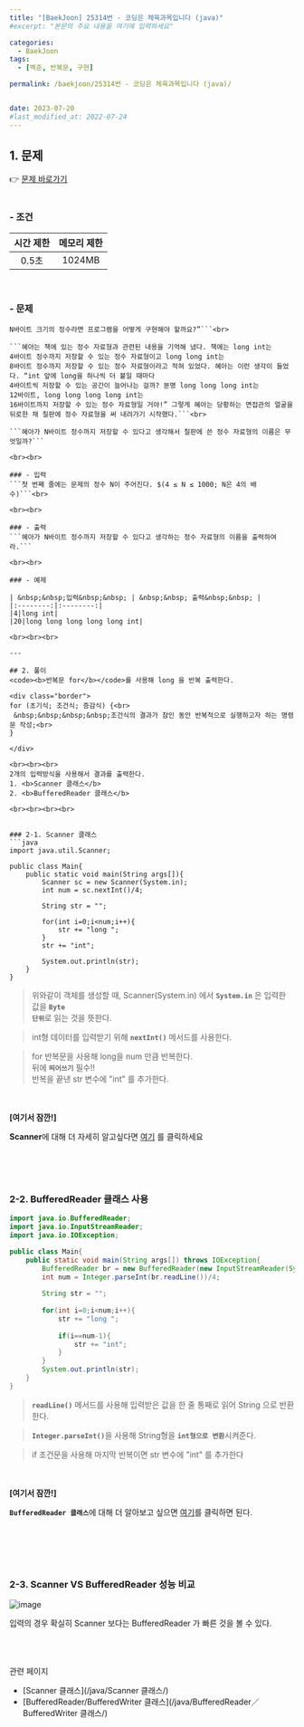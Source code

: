 ```yaml
---
title: "[BaekJoon] 25314번 - 코딩은 체육과목입니다 (java)"
#excerpt: "본문의 주요 내용을 여기에 입력하세요"

categories:
  - BaekJoon
tags:
  - [백준, 반복문, 구현]

permalink: /baekjoon/25314번 - 코딩은 체육과목입니다 (java)/


date: 2023-07-20
#last_modified_at: 2022-07-24
---
```


## 1. 문제
👉 [문제 바로가기](https://www.acmicpc.net/problem/25314)<br><br>
###  - 조건
  
| 시간 제한 | 메모리 제한 |
|:--------:|:--------:|
|0.5초|1024MB|

<br>

### - 문제
```오늘은 혜아의 면접 날이다. 면접 준비를 열심히 해서 앞선 질문들을 잘 대답한 혜아는 이제 마지막으로 칠판에 직접 코딩하는 문제를 받았다. 혜아가 받은 문제는 두 수를 더하는 문제였다. C++ 책을 열심히 읽었던 혜아는 간단히 두 수를 더하는 코드를 칠판에 적었다. 코드를 본 면접관은 다음 질문을 했다. “만약, 입출력이 
N바이트 크기의 정수라면 프로그램을 어떻게 구현해야 할까요?”```<br>

```혜아는 책에 있는 정수 자료형과 관련된 내용을 기억해 냈다. 책에는 long int는 
4바이트 정수까지 저장할 수 있는 정수 자료형이고 long long int는 
8바이트 정수까지 저장할 수 있는 정수 자료형이라고 적혀 있었다. 혜아는 이런 생각이 들었다. “int 앞에 long을 하나씩 더 붙일 때마다 
4바이트씩 저장할 수 있는 공간이 늘어나는 걸까? 분명 long long long int는 
12바이트, long long long long int는 
16바이트까지 저장할 수 있는 정수 자료형일 거야!” 그렇게 혜아는 당황하는 면접관의 얼굴을 뒤로한 채 칠판에 정수 자료형을 써 내려가기 시작했다.```<br>

```혜아가 N바이트 정수까지 저장할 수 있다고 생각해서 칠판에 쓴 정수 자료형의 이름은 무엇일까?```

<br><br>

### - 입력
```첫 번째 줄에는 문제의 정수 N이 주어진다. $(4 ≤ N ≤ 1000; N은 4의 배수)```<br>

<br><br>

### - 출력
```혜아가 N바이트 정수까지 저장할 수 있다고 생각하는 정수 자료형의 이름을 출력하여라.```

<br><br>

### - 예제
  
| &nbsp;&nbsp;입력&nbsp;&nbsp; | &nbsp;&nbsp; 출력&nbsp;&nbsp; |
|:--------:|:--------:|
|4|long int|
|20|long long long long long int|

<br><br><br>

---

## 2. 풀이
<code><b>반복문 for</b></code>를 사용해 long 을 반복 출력한다.

<div class="border">
for (초기식; 조건식; 증감식) {<br>
 &nbsp;&nbsp;&nbsp;&nbsp;조건식의 결과가 참인 동안 반복적으로 실행하고자 하는 명령문 작성;<br>
}

</div>

<br><br><br>
2개의 입력방식을 사용해서 결과를 출력한다.
1. <b>Scanner 클래스</b>
2. <b>BufferedReader 클래스</b>
 
<br><br><br><br>


### 2-1. Scanner 클래스
```java
import java.util.Scanner;

public class Main{
    public static void main(String args[]){
        Scanner sc = new Scanner(System.in);
        int num = sc.nextInt()/4;
        
        String str = "";
        
        for(int i=0;i<num;i++){
            str += "long ";
        }
        str += "int";
        
        System.out.println(str);
    }
}
```
> 위와같이 객체를 생성할 때, Scanner(System.in) 에서 <code><b>System.in</b></code> 은 입력한 값을 <code><b>Byte 단위</b></code>로 읽는 것을 뜻한다.

> int형 데이터를 입력받기 위해 <code><b>nextInt()</b></code> 메서드를 사용한다.

> for 반복문을 사용해 long을 num 만큼 반복한다. <br>
뒤에 <code><b>띄어쓰기</b></code> 필수!! <br>
반복을 끝낸 str 변수에 "int" 를 추가한다.

<br><br>
<b>[여기서 잠깐!]</b>
<div class="box"><b>Scanner</b>에 대해 더 자세히 알고싶다면 <a href="/java/Scanner 클래스/"> 여기</a> 를 클릭하세요</div>

<br><br><br>

### 2-2. BufferedReader 클래스 사용
```java
import java.io.BufferedReader;
import java.io.InputStreamReader;
import java.io.IOException;

public class Main{
    public static void main(String args[]) throws IOException{
        BufferedReader br = new BufferedReader(new InputStreamReader(System.in)); 
        int num = Integer.parseInt(br.readLine())/4;
        
        String str = "";
        
        for(int i=0;i<num;i++){
            str += "long ";
            
            if(i==num-1){
                str += "int";
            }
        }
        System.out.println(str);
    }
}
```
> <code><b>readLine()</b></code> 메서드를 사용해 입력받은 값을 한 줄 통째로 읽어 String 으로 반환한다.

> <code><b>Integer.parseInt()</b></code>을 사용해 String형을 <code><b>int형으로 변환</b></code>시켜준다.

> if 조건문을 사용해 마지막 반복이면 str 변수에 "int" 를 추가한다 <br>


<br><br>
<b>[여기서 잠깐!]</b>
<div class="box"><code><b>BufferedReader 클래스</b></code>에 대해 더 알아보고 싶으면 <a href="/java/BufferedReader／BufferedWriter 클래스/"> 여기</a>를 클릭하면 된다.</div>

<br><br><br><br>

### 2-3. Scanner VS BufferedReader 성능 비교
![image](https://github.com/cjoungi/cjoungi.github.io/assets/113075984/fbd425dc-bb15-439c-9ddf-a5f7ab39fe55)

입력의 경우 확실히 Scanner 보다는 <span class="color">BufferedReader 가 빠른 것을 볼 수 있다.</span>


<br><br><br>
<span class="color">관련 페이지</span><br>
- [Scanner 클래스](/java/Scanner 클래스/)
- [BufferedReader/BufferedWriter 클래스](/java/BufferedReader／BufferedWriter 클래스/)
<br><br><br>